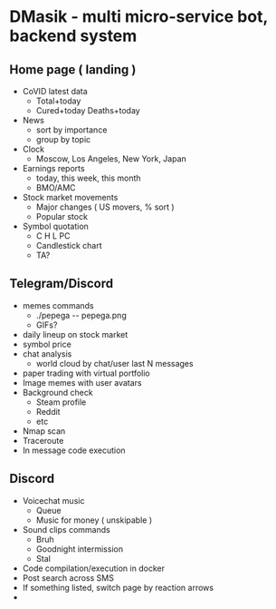 # DMasik - multi micro-service bot, backend system

## Home page ( landing )

-   CoVID latest data
    -   Total+today
    -   Cured+today Deaths+today
-   News
    -   sort by importance
    -   group by topic
-   Clock
    -   Moscow, Los Angeles, New York, Japan
-   Earnings reports
    -   today, this week, this month
    -   BMO/AMC
-   Stock market movements
    -   Major changes ( US movers, % sort )
    -   Popular stock
-   Symbol quotation
    -   C H L PC
    -   Candlestick chart
    -   TA?

## Telegram/Discord

-   memes commands
    -   ./pepega -- pepega.png
    -   GIFs?
-   daily lineup on stock market
-   symbol price
-   chat analysis
    -   world cloud by chat/user last N messages
-   paper trading with virtual portfolio
-   Image memes with user avatars
-   Background check
    -   Steam profile
    -   Reddit
    -   etc
-   Nmap scan
-   Traceroute
-   In message code execution

## Discord

-   Voicechat music
    -   Queue
    -   Music for money ( unskipable )
-   Sound clips commands
    -   Bruh
    -   Goodnight intermission
    -   Stal
-   Code compilation/execution in docker
-   Post search across SMS
-   If something listed, switch page by reaction arrows
-
